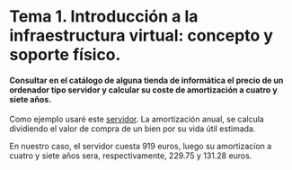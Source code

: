 
# Tema 1. Introducción a la infraestructura virtual: concepto y soporte físico.

#### Consultar en el catálogo de alguna tienda de informática el precio de un ordenador tipo servidor y calcular su coste de amortización a cuatro y siete años.

Como ejemplo usaré este [servidor](https://www.pccomponentes.com/hpe-proliant-dl20-gen10-intel-xeon-e-2224-16gb).
La amortización anual, se calcula dividiendo el valor de compra de un bien por su vida útil estimada.

En nuestro caso, el servidor cuesta 919 euros, luego su amortizacíon a cuatro y siete años sera, respectivamente, 229.75 y 131.28 euros.

[1]:https://www.ennaranja.com/economia-facil/que-es-y-como-calcular-una-amortizacion/

#### 
